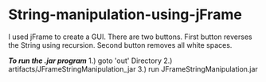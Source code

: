 # String-manipulation-using-jFrame
I used jFrame to create a GUI.
There are two buttons. 
First button reverses the String using recursion.
Second button removes all white spaces. 

***To run the .jar program***
1.) goto 'out' Directory
2.) artifacts/JFrameStringManipulation_jar
3.) run JFrameStringManipulation.jar


